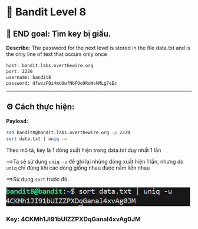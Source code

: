 # 🎯 Bandit Level 8

## 📌 END goal: Tìm key bị giấu.
**Describe**: The password for the next level is stored in the file data.txt and is the only line of text that occurs only once


```
host: bandit.labs.overthewire.org
port: 2220
username: bandit8
password: dfwvzFQi4mU0wfNbFOe9RoWskMLg7eEc

```
---

## ⚙️ Cách thực hiện:
**Payload:**
```bash
ssh bandit8@bandit.labs.overthewire.org -p 2220
sort data.txt | uniq -u
```

Theo mô tả, key là 1 dòng xuất hiện trong data.txt duy nhất 1 lần

==>Ta sẽ sử dụng ```uniq -u``` để ghi lại những dòng xuất hiện 1 lần, nhưng do ```uniq``` chỉ đúng khi các dòng giống nhau được nằm liền nhau

==>Sử dụng ```sort``` trước đó.

![alt text](./image/Level8.png)

### Key: 4CKMh1JI91bUIZZPXDqGanal4xvAg0JM